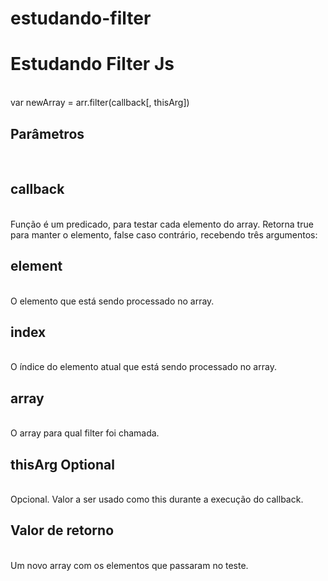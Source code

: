 # estudando-filter

<h1>Estudando Filter Js</h1> 
<br>
var newArray = arr.filter(callback[, thisArg])
<h2>Parâmetros</h2><br>
<h2>callback</h2><br>
Função é um predicado, para testar cada elemento do array. Retorna true para manter o elemento, false caso contrário, recebendo três argumentos:
<br><h2>element</h2><br>
O elemento que está sendo processado no array.
<br>
<h2>index</h2><br>
O índice do elemento atual que está sendo processado no array.
<br><h2>array</h2><br>
O array para qual filter foi chamada.
<br><h2>thisArg Optional</h2><br>
Opcional. Valor a ser usado como this durante a execução do callback.
<br><h2>Valor de retorno</h2><br>
Um novo array com os elementos que passaram no teste.
